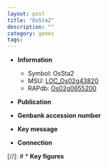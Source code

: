 ```yaml
---
layout: post
title: "OsSta2"
description: ""
category: genes
tags: 
---
```


* **Information**  
    + Symbol: OsSta2  
    + MSU: [LOC_Os02g43820](http://rice.uga.edu/cgi-bin/ORF_infopage.cgi?orf=LOC_Os02g43820)  
    + RAPdb: [Os02g0655200](http://rapdb.dna.affrc.go.jp/viewer/gbrowse_details/irgsp1?name=Os02g0655200)  

* **Publication**  

* **Genbank accession number**  

* **Key message**  

* **Connection**  

[//]: # * **Key figures**  


